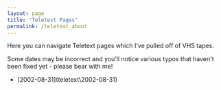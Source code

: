 ```yaml
---
layout: page
title: "Teletext Pages"
permalink: /teletext_about
---
```

Here you can navigate Teletext pages which I've pulled off of VHS tapes.

Some dates may be incorrect and you'll notice various typos that haven't been fixed yet - please bear with me!

- [2002-08-31](teletext\2002-08-31\)